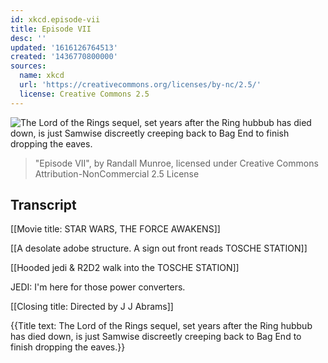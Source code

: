 ```yaml
---
id: xkcd.episode-vii
title: Episode VII
desc: ''
updated: '1616126764513'
created: '1436770800000'
sources:
  name: xkcd
  url: 'https://creativecommons.org/licenses/by-nc/2.5/'
  license: Creative Commons 2.5
---
```

![The Lord of the Rings sequel, set years after the Ring hubbub has died down, is just Samwise discreetly creeping back to Bag End to finish dropping the eaves.](https://imgs.xkcd.com/comics/episode_vii.png)
> "Episode VII", by Randall Munroe, licensed under Creative Commons Attribution-NonCommercial 2.5 License

## Transcript
[[Movie title: STAR WARS, THE FORCE AWAKENS]]

[[A desolate adobe structure. A sign out front reads TOSCHE STATION]]

[[Hooded jedi & R2D2 walk into the TOSCHE STATION]]

JEDI: I'm here for those power converters.

[[Closing title: Directed by J J Abrams]]

{{Title text: The Lord of the Rings sequel, set years after the Ring hubbub has died down, is just Samwise discreetly creeping back to Bag End to finish dropping the eaves.}}
